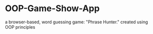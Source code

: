# OOP-Game-Show-App
a browser-based, word guessing game: "Phrase Hunter." created using OOP principles
